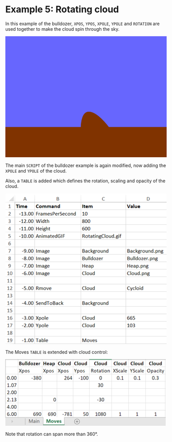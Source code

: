 # Example 5: Rotating cloud

In this example of the bulldozer, `XPOS`, `YPOS`, `XPOLE`, `YPOLE` and `ROTATION` are used together to make the cloud spin through the sky.

![Rotating cloud animation](RotatingCloud.gif)

The main `SCRIPT` of the bulldozer example is again modified, now adding the `XPOLE` and `YPOLE` of the cloud. 

Also, a `TABLE` is added which defines  the rotation, scaling and opacity of the cloud.

![Rotating cloud moves table](Design/rotating_cloud_main_script.png)

The Moves `TABLE` is extended with cloud control:

![Rotating cloud moves table](Design/rotating_cloud_moves_table.png)

Note that rotation can span more than 360°.

